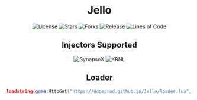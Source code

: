 <h1 align="center">Jello</h1>
<p align="center">
    <img alt="License" src="https://img.shields.io/badge/License-GNU GPL 3.0-blue?style=for-the-badge">
    <img alt="Stars" src="https://img.shields.io/github/stars/DogeProd/Jello?color=blue&style=for-the-badge">
    <img alt="Forks" src="https://img.shields.io/github/forks/DogeProd/Jello?color=blue&style=for-the-badge">
    <img alt="Release" src="https://img.shields.io/github/release/DogeProd/Jello?color=blue&style=for-the-badge">
    <img alt="Lines of Code" src="https://img.shields.io/tokei/lines/github/DogeProd/Jello?style=for-the-badge">
</p>


<h2 align="center">Injectors Supported</h2>
<p align="center">
    <img alt="SynapseX" src="https://img.shields.io/badge/SYNX-Fully Supported-blue?style=for-the-badge">
    <img alt="KRNL" src="https://img.shields.io/badge/KRNL-Partially Supported-blue?style=for-the-badge">
</p>


<h2 align="center">Loader</h2>

```lua
loadstring(game:HttpGet("https://dogeprod.github.io/Jello/loader.lua", true))()
```
